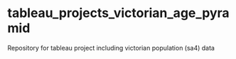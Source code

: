 # tableau_projects_victorian_age_pyramid
Repository for tableau project including victorian population (sa4) data
